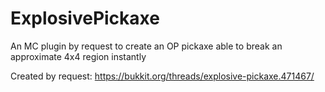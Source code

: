 # ExplosivePickaxe
An MC plugin by request to create an OP pickaxe able to break an approximate 4x4 region instantly

Created by request: https://bukkit.org/threads/explosive-pickaxe.471467/
